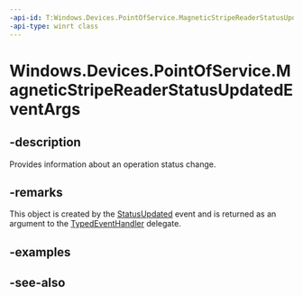 ----api-id: T:Windows.Devices.PointOfService.MagneticStripeReaderStatusUpdatedEventArgs
-api-type: winrt class
---<!-- Class syntax.public class MagneticStripeReaderStatusUpdatedEventArgs : Windows.Devices.PointOfService.IMagneticStripeReaderStatusUpdatedEventArgs--># Windows.Devices.PointOfService.MagneticStripeReaderStatusUpdatedEventArgs## -descriptionProvides information about an operation status change.## -remarksThis object is created by the [StatusUpdated](magneticstripereader_statusupdated.md) event and is returned as an argument to the [TypedEventHandler](../windows.foundation/typedeventhandler_2.md) delegate.## -examples## -see-also